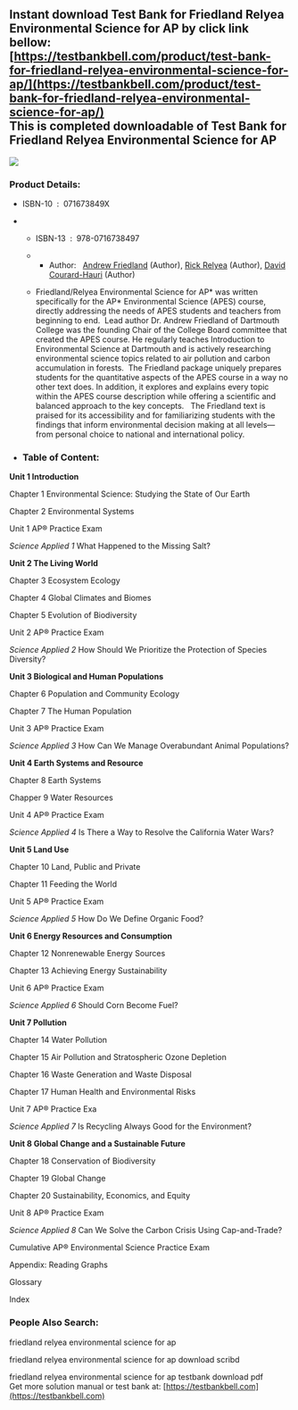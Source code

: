 Instant download **Test Bank for Friedland Relyea Environmental Science for AP** by click link bellow:  
[https://testbankbell.com/product/test-bank-for-friedland-relyea-environmental-science-for-ap/](https://testbankbell.com/product/test-bank-for-friedland-relyea-environmental-science-for-ap/)  
This is completed downloadable of Test Bank for Friedland Relyea Environmental Science for AP
---------------------------------------------------------------------------------------------


![](https://testbankbell.com/wp-content/uploads/2023/05/97807167384972.jpg)
### Product Details:


* ISBN-10 ‏ : ‎ 071673849X
* * ISBN-13 ‏ : ‎ 978-0716738497
  * * Author:   [Andrew Friedland](https://www.amazon.com/Andrew-Friedland/e/B001H6MIHE/ref=dp_byline_cont_book_1) (Author), [Rick Relyea](https://www.amazon.com/Rick-Relyea/e/B007XT3RX8/ref=dp_byline_cont_book_2) (Author), [David Courard-Hauri](https://www.amazon.com/s/ref=dp_byline_sr_book_3?ie=UTF8&field-author=David+Courard-Hauri&text=David+Courard-Hauri&sort=relevancerank&search-alias=books) (Author)
   
  * Friedland/Relyea Environmental Science for AP\* was written specifically for the AP\* Environmental Science (APES) course, directly addressing the needs of APES students and teachers from beginning to end.  Lead author Dr. Andrew Friedland of Dartmouth College was the founding Chair of the College Board committee that created the APES course. He regularly teaches Introduction to Environmental Science at Dartmouth and is actively researching environmental science topics related to air pollution and carbon accumulation in forests.  The Friedland package uniquely prepares students for the quantitative aspects of the APES course in a way no other text does. In addition, it explores and explains every topic within the APES course description while offering a scientific and balanced approach to the key concepts.   The Friedland text is praised for its accessibility and for familiarizing students with the findings that inform environmental decision making at all levels—from personal choice to national and international policy.
 
* ### Table of Content:

**Unit 1 Introduction**

Chapter 1 Environmental Science: Studying the State of Our Earth

Chapter 2 Environmental Systems

Unit 1 AP® Practice Exam

*Science Applied 1* What Happened to the Missing Salt?

**Unit 2 The Living World**

Chapter 3 Ecosystem Ecology

Chapter 4 Global Climates and Biomes

Chapter 5 Evolution of Biodiversity

Unit 2 AP® Practice Exam

*Science Applied 2* How Should We Prioritize the Protection of Species Diversity?

**Unit 3 Biological and Human Populations**

Chapter 6 Population and Community Ecology

Chapter 7 The Human Population

Unit 3 AP® Practice Exam

*Science Applied 3* How Can We Manage Overabundant Animal Populations?

**Unit 4 Earth Systems and Resource**

Chapter 8 Earth Systems

Chapper 9 Water Resources

Unit 4 AP® Practice Exam

*Science Applied 4* Is There a Way to Resolve the California Water Wars?

**Unit 5 Land Use**

Chapter 10 Land, Public and Private

Chapter 11 Feeding the World

Unit 5 AP® Practice Exam

*Science Applied 5* How Do We Define Organic Food?

**Unit 6 Energy Resources and Consumption**

Chapter 12 Nonrenewable Energy Sources

Chapter 13 Achieving Energy Sustainability

Unit 6 AP® Practice Exam

*Science Applied 6* Should Corn Become Fuel?

**Unit 7 Pollution**

Chapter 14 Water Pollution

Chapter 15 Air Pollution and Stratospheric Ozone Depletion

Chapter 16 Waste Generation and Waste Disposal

Chapter 17 Human Health and Environmental Risks

Unit 7 AP® Practice Exa

*Science Applied 7* Is Recycling Always Good for the Environment?

**Unit 8 Global Change and a Sustainable Future**

Chapter 18 Conservation of Biodiversity

Chapter 19 Global Change

Chapter 20 Sustainability, Economics, and Equity

Unit 8 AP® Practice Exam

*Science Applied 8* Can We Solve the Carbon Crisis Using Cap-and-Trade?

Cumulative AP® Environmental Science Practice Exam

Appendix: Reading Graphs

Glossary

Index


 ### People Also Search:


 friedland relyea environmental science for ap

 friedland relyea environmental science for ap download scribd

 friedland relyea environmental science for ap testbank download pdf  
  Get more solution manual or test bank at: [https://testbankbell.com](https://testbankbell.com)
